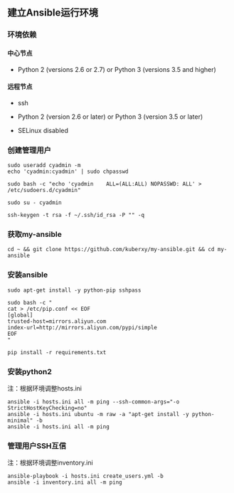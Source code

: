 ## 建立Ansible运行环境

### 环境依赖

#### 中心节点

- Python 2 (versions 2.6 or 2.7) or Python 3 (versions 3.5 and higher) 



#### 远程节点

- ssh

- Python 2 (version 2.6 or later) or Python 3 (version 3.5 or later)
- SELinux disabled



### 创建管理用户

```shell
sudo useradd cyadmin -m
echo 'cyadmin:cyadmin' | sudo chpasswd

sudo bash -c "echo 'cyadmin    ALL=(ALL:ALL) NOPASSWD: ALL' > /etc/sudoers.d/cyadmin"

sudo su - cyadmin

ssh-keygen -t rsa -f ~/.ssh/id_rsa -P "" -q
```



### 获取my-ansible

```shell
cd ~ && git clone https://github.com/kuberxy/my-ansible.git && cd my-ansible
```



### 安装ansible

```shell
sudo apt-get install -y python-pip sshpass

sudo bash -c "
cat > /etc/pip.conf << EOF
[global]
trusted-host=mirrors.aliyun.com
index-url=http://mirrors.aliyun.com/pypi/simple
EOF
"

pip install -r requirements.txt
```



### 安装python2
注：根据环境调整hosts.ini

```shell
ansible -i hosts.ini all -m ping --ssh-common-args="-o StrictHostKeyChecking=no"
ansible -i hosts.ini ubuntu -m raw -a "apt-get install -y python-minimal" -b
ansible -i hosts.ini all -m ping
```



### 管理用户SSH互信
注：根据环境调整inventory.ini

```shell
ansible-playbook -i hosts.ini create_users.yml -b
ansible -i inventory.ini all -m ping
```


